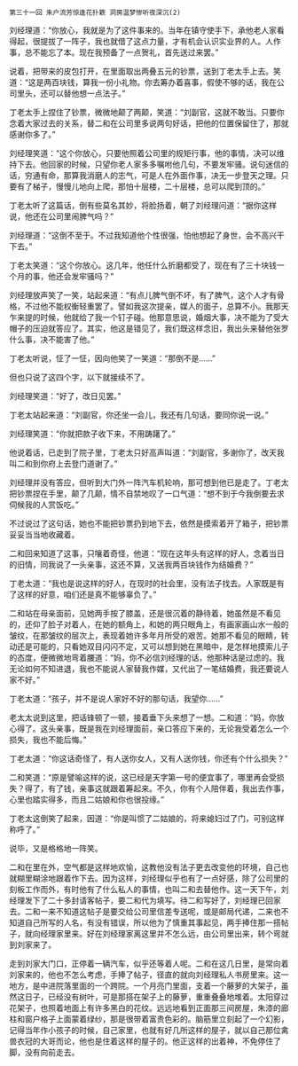     第三十一回 朱户流芳惊逢花扑簌 洞房温梦惨听夜深沉(2) 

   刘经理道：“你放心，我就是为了这件事来的。当年在镇守使手下，承他老人家看得起，很提拔了一阵子，我也就借了这点力量，才有机会认识实业界的人。人作事，总不能忘了本。现在我预备了一点贺礼，首先送过来罢。”

   说着，把带来的皮包打开，在里面取出两叠五元的钞票，送到丁老太手上去。笑道：“这是两百块钱，算我一份小礼物。你去筹办着喜事，假使不够的话，我在公司里头，还可以替他想一点法子。”

   丁老太手上捏住了钞票，微微地颠了两颠，笑道：“刘副官，这就不敢当。只要你念着大家过去的关系，替二和在公司里多说两句好话，把他的位置保留住了，那就感谢你多了。”

   刘经理笑道：“这个你放心，只要他照着公司里的规矩行事，他的事情，决可以维持下去。他回家的时候，只望你老人家多多嘱咐他几句，不要发牢骚。说句迷信的话，穷通有命，那算我消磨人的志气，可是人在外面作事，决无一步登天之理。只要有了梯子，慢慢儿地向上爬，那怕十层楼，二十层楼，总可以爬到顶的。”

   丁老太听了这篇话，倒有些莫名其妙，将脸扬着，朝了刘经理问道：“据你这样说，他还在公司里闹脾气吗？”

   刘经理道：“这倒不至于。不过我知道他个性很强，怕他想起了身世，会不高兴干下去。”

   丁老太笑道：“这个你放心。这几年，他任什么折磨都受了，现在有了三十块钱一个月的事，他还会发牢骚吗？”

   刘经理放声笑了一笑，站起来道：“有点儿脾气倒不坏，有了脾气，这个人才有骨格，不过他不能权衡轻重罢了。譬如我这次提亲，媒人的面子，总算不小。我那天乍来提的时候，他就给了我一个钉子碰。他那意思说，婚烟大事，决不能为了受大帽子的压迫就答应了。其实，他这是错见了，我们既这样念旧，我出头来替他张罗什么事，决不能害了他。”

   丁老太听说，怔了一怔，因向他笑了一笑道：“那倒不是……”

   但也只说了这四个字，以下就接续不了。

   刘经理笑道：“好了，改日见罢。”

   丁老太站起来道：“刘副官，你还坐一会儿，我还有几句话，要同你说一说。”

   刘经理笑道：“你就把款子收下来，不用踌躇了。”

   他说着话，已走到了院子里，丁老太只好高声叫道：“刘副官，多谢你了，改天我叫二和到你府上去登门道谢了。”

   刘经理并没有答应，但听到大门外一阵汽车机轮响，那可想到他已是走了。丁老太把钞票捏在手里，颠了几颠，情不自禁地叹了一口气道：“想不到于今我倒要去求伺候我的人赏饭吃。”

   不过说过了这句话，她也不能把钞票扔到地下去，依然是摸索着开了箱子，把钞票妥妥当当地收藏着。

   二和回来知道了这事，只嚷着奇怪，他道：“现在这年头有这样的好人，念着当日的旧情，同我说了一头亲事，这还不算，又送我两百块钱作为结婚费？”

   丁老太道：“我也是说这样的好人，在现时的社会里，没有法子找去。人家既是有了这样的好意，咱们还是真不能够辜负了。”

   二和站在母亲面前，见她两手按了膝盖，还是很沉着的静待着，她虽然是不看见的，还仰了脸子对着人，在她的额角上，和她的两只眼角上，有画家画山水一般的皱纹，在那皱纹的层次上，表现着她许多年月所受的艰苦。她那不看见的眼睛，转动还是可能的，只看她双目闪闪不定，又可以想到她在黑暗中，是怎样地摸索儿子的态度，便微微地弯着腰道：“妈，你不必信刘经理的话，他那种话是过虑的。我无论如何不知进退，我也不能说人家替我作媒，又代出了一笔结婚费，我还要说人家不好。”

   丁老太道：“孩子，并不是说人家好不好的那句话，我望你……”

   老太太说到这里，把话锋顿了一顿，接着垂下头来想了一想。二和道：“妈，你放心得了。这头亲事，既是我在刘经理面前，亲口答应下来的，无论我受着怎么一个损失，我也不能后悔。”

   丁老太道：“你这话奇怪了，有人送你女人，又有人送你钱，你还有个什么损失？”

   二和笑道：“原是譬喻这样的说，这已经是天字第一号的便宜事了，哪里再会受损失？得了，有了钱，亲事这就跟着筹起来。不久，你有个人陪伴着，我出去作事，心里也踏实得多，而且二姑娘和你也很投缘。”

   丁老太这倒笑了起来，因道：“你是叫惯了二姑娘的，将来媳妇过了门，可别这样称呼了。”

   说毕，又是格格地一阵笑。

   二和在里在外，空气都是这样地欢愉，这教他没有法子更去改变他的环境，自己也就糊里糊涂地跟着作下去。因为这样，刘经理似乎也有了一点好感，除了公司里的刻板工作而外，有时他有了什么私人的事情，也叫二和去替他作。这一天下午，刘经理发下了二十多封请客帖子，要二和代为填写。待二和写好了，刘经理已回家去。二和一来不知道这帖子是要交给公司里信差专送呢，或是邮局代递，二来也不知道自己所写的人名，有没有错误，所以他为了慎重其事起见，两手捧住那一搭帖子，就向经理家里来。好在刘经理家离这里并不怎么远，由公司里出来，转个弯就到刘家来了。

   走到刘家大门口，正停着一辆汽车，似乎还等着人呢。二和在这几日里，是常向着刘家来的，他也不怎么考虑，手捧了帖子，径直的就向刘经理私人书房里来。这一地方，是中进院落里面的一个跨院。一个月亮门里面，支着一个藤萝的大架子，虽然这日子，已经没有树叶，可是那搭在架子上的藤萝，重重叠叠地堆着。太阳穿过花架子，也照着地面上有许多黑白的花纹。远远地看到正面那三间房屋，朱漆的廊柱和窗户格子上面蒙着绿纱，那是很带着富贵色彩的。脑筋里立刻起了一个幻影，记得当年作小孩子的时候，自己家里，也就有好几所这样的屋子，就以自己那位禽兽衣冠的大哥而论，他也是住着这样的屋子的。他正这样的出着神，不免停住了脚，没有向前走去。

